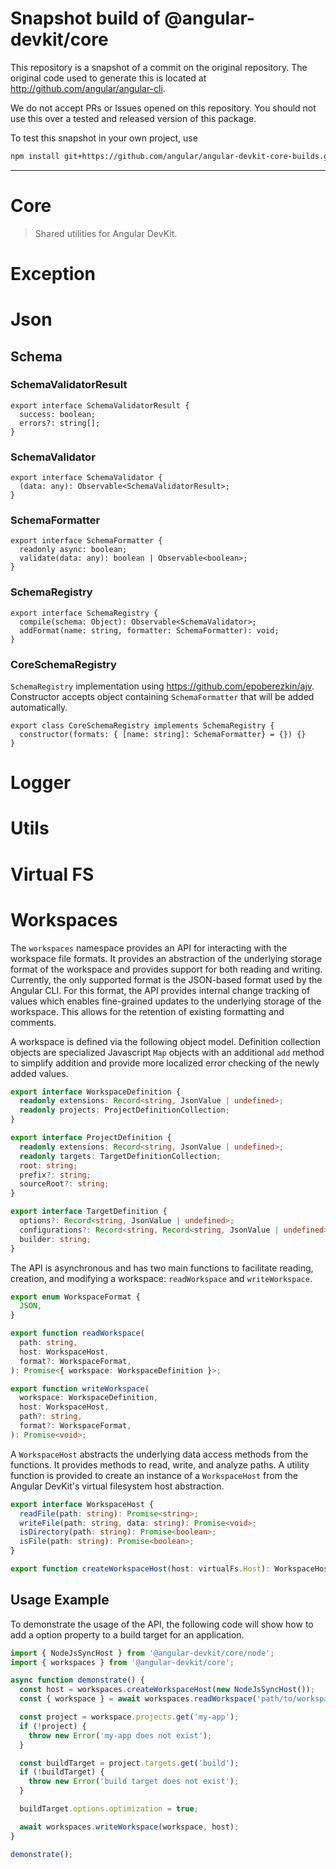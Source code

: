 
# Snapshot build of @angular-devkit/core

This repository is a snapshot of a commit on the original repository. The original code used to
generate this is located at http://github.com/angular/angular-cli.

We do not accept PRs or Issues opened on this repository. You should not use this over a tested and
released version of this package.

To test this snapshot in your own project, use

```bash
npm install git+https://github.com/angular/angular-devkit-core-builds.git
```

----
# Core

> Shared utilities for Angular DevKit.

# Exception

# Json

## Schema

### SchemaValidatorResult

```
export interface SchemaValidatorResult {
  success: boolean;
  errors?: string[];
}
```

### SchemaValidator

```
export interface SchemaValidator {
  (data: any): Observable<SchemaValidatorResult>;
}
```

### SchemaFormatter

```
export interface SchemaFormatter {
  readonly async: boolean;
  validate(data: any): boolean | Observable<boolean>;
}
```

### SchemaRegistry

```
export interface SchemaRegistry {
  compile(schema: Object): Observable<SchemaValidator>;
  addFormat(name: string, formatter: SchemaFormatter): void;
}
```

### CoreSchemaRegistry

`SchemaRegistry` implementation using https://github.com/epoberezkin/ajv.
Constructor accepts object containing `SchemaFormatter` that will be added automatically.

```
export class CoreSchemaRegistry implements SchemaRegistry {
  constructor(formats: { [name: string]: SchemaFormatter} = {}) {}
}
```

# Logger

# Utils

# Virtual FS

# Workspaces

The `workspaces` namespace provides an API for interacting with the workspace file formats.
It provides an abstraction of the underlying storage format of the workspace and provides
support for both reading and writing. Currently, the only supported format is the JSON-based
format used by the Angular CLI. For this format, the API provides internal change tracking of values which
enables fine-grained updates to the underlying storage of the workspace. This allows for the
retention of existing formatting and comments.

A workspace is defined via the following object model. Definition collection objects are specialized
Javascript `Map` objects with an additional `add` method to simplify addition and provide more localized
error checking of the newly added values.

```ts
export interface WorkspaceDefinition {
  readonly extensions: Record<string, JsonValue | undefined>;
  readonly projects: ProjectDefinitionCollection;
}

export interface ProjectDefinition {
  readonly extensions: Record<string, JsonValue | undefined>;
  readonly targets: TargetDefinitionCollection;
  root: string;
  prefix?: string;
  sourceRoot?: string;
}

export interface TargetDefinition {
  options?: Record<string, JsonValue | undefined>;
  configurations?: Record<string, Record<string, JsonValue | undefined> | undefined>;
  builder: string;
}
```

The API is asynchronous and has two main functions to facilitate reading, creation, and modifying
a workspace: `readWorkspace` and `writeWorkspace`.

```ts
export enum WorkspaceFormat {
  JSON,
}
```

```ts
export function readWorkspace(
  path: string,
  host: WorkspaceHost,
  format?: WorkspaceFormat,
): Promise<{ workspace: WorkspaceDefinition }>;
```

```ts
export function writeWorkspace(
  workspace: WorkspaceDefinition,
  host: WorkspaceHost,
  path?: string,
  format?: WorkspaceFormat,
): Promise<void>;
```

A `WorkspaceHost` abstracts the underlying data access methods from the functions. It provides
methods to read, write, and analyze paths. A utility function is provided to create
an instance of a `WorkspaceHost` from the Angular DevKit's virtual filesystem host abstraction.

```ts
export interface WorkspaceHost {
  readFile(path: string): Promise<string>;
  writeFile(path: string, data: string): Promise<void>;
  isDirectory(path: string): Promise<boolean>;
  isFile(path: string): Promise<boolean>;
}

export function createWorkspaceHost(host: virtualFs.Host): WorkspaceHost;
```

## Usage Example

To demonstrate the usage of the API, the following code will show how to add a option property
to a build target for an application.

```ts
import { NodeJsSyncHost } from '@angular-devkit/core/node';
import { workspaces } from '@angular-devkit/core';

async function demonstrate() {
  const host = workspaces.createWorkspaceHost(new NodeJsSyncHost());
  const { workspace } = await workspaces.readWorkspace('path/to/workspace/directory/', host);

  const project = workspace.projects.get('my-app');
  if (!project) {
    throw new Error('my-app does not exist');
  }

  const buildTarget = project.targets.get('build');
  if (!buildTarget) {
    throw new Error('build target does not exist');
  }

  buildTarget.options.optimization = true;

  await workspaces.writeWorkspace(workspace, host);
}

demonstrate();
```
